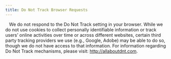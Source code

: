 ```yaml
---
title: Do Not Track Browser Requests
---
```


<p>&nbsp;&nbsp;&nbsp;We do not respond to the Do Not Track setting in your browser. While we do not use cookies to collect personally identifiable information or track users’ online activities over time or across different websites, certain third party tracking providers we use (e.g., Google, Adobe) may be able to do so, though we do not have access to that information. For information regarding Do Not Track mechanisms, please visit: <a href="http://allaboutdnt.com" target="_blank">http://allaboutdnt.com</a>.</p>
